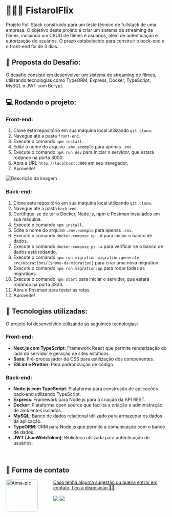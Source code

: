 # 👩🏻‍💻 FistarolFlix

Projeto Full Stack construído para um teste técnico de fullstack de uma empresa. O objetivo deste projeto é criar um sistema de streaming de filmes, incluindo um CRUD de filmes e usuários, além de autenticação e autorização de usuários. O prazo estabelecido para construir o back-end e o front-end foi de 3 dias.

## 🚀 Proposta do Desafio:
O desafio consiste em desenvolver um sistema de streaming de filmes, utilizando tecnologias como TypeORM, Express, Docker, TypeScript, MySQL e JWT com Bcrypt.

## 💻 Rodando o projeto:
### Front-end:
1. Clone este repositório em sua máquina local utilizando `git clone`.
2. Navegue até a pasta `front-end`.
3. Execute o comando `npm install`.
4. Edite o nome do arquivo `.env.exemplo` para apenas `.env`.
5. Execute o comando `npm run dev` para iniciar o servidor, que estará rodando na porta 3000.
6. Abra a URL `http://localhost:3000` em seu navegador.
7. Aproveite!

![Descrição da imagem](https://i.ibb.co/zXwpHcG/Molde.png)


### Back-end:
1. Clone este repositório em sua máquina local utilizando `git clone`.
2. Navegue até a pasta `back-end`.
3. Certifique-se de ter o Docker, Node.js, npm e Postman instalados em sua máquina.
4. Execute o comando `npm install`.
5. Edite o nome do arquivo `.env.exemplo` para apenas `.env`.
6. Execute o comando `docker-compose up -d` para iniciar o banco de dados.
7. Execute o comando `docker-compose ps -a` para verificar se o banco de dados está rodando.
8. Execute o comando `npm run migration migration:generate src/migrations/[$nome-da-migration]` para criar uma nova migration.
9. Execute o comando `npm run migration:up` para rodar todas as migrations.
10. Execute o comando `npm start` para iniciar o servidor, que estará rodando na porta 3333.
11. Abra o Postman para testar as rotas.
12. Aproveite!

## 🔧 Tecnologias utilizadas:
O projeto foi desenvolvido utilizando as seguintes tecnologias:

### Front-end:
- **Next.js com TypeScript**: Framework React que permite renderização do lado do servidor e geração de sites estáticos.
- **Sass**: Pré-processador de CSS para estilização dos componentes.
- **ESLint e Prettier**: Para padronização de código.

### Back-end:
- **Node.js com TypeScript**: Plataforma para construção de aplicações back-end utilizando TypeScript.
- **Express**: Framework para Node.js para a criação da API REST.
- **Docker**: Plataforma open source que facilita a criação e administração de ambientes isolados.
- **MySQL**: Banco de dados relacional utilizado para armazenar os dados da aplicação.
- **TypeORM**: ORM para Node.js que permite a comunicação com o banco de dados.
- **JWT (JsonWebToken)**: Biblioteca utilizada para autenticação de usuários.
<br><br><br>

## 🌺 Forma de contato
<div style="display: inline_block">
  <a href="https://www.linkedin.com/in/anna-luiza-camargo-fistarol/">
  <img align="left" alt="Anna-pic" height="100rem" style="border-radius:0.5rem; margin-right:3rem;" src="https://media.licdn.com/dms/image/D4D03AQEQu6kp1suoaA/profile-displayphoto-shrink_200_200/0/1702769754300?e=1716422400&v=beta&t=_mFasDyCVQZxCuQ2s_twUkLSEdbej9YVUjQEbmxWd14">
  Caso tenha alguma sugestão ou queira entrar em contato, fico a disposição 🥰💖
</div>
<br>
<div>
  <a href="https://www.linkedin.com/in/anna-luiza-camargo-fistarol/" target="_blank"><img src="https://img.shields.io/badge/-LinkedIn-%230077B5?style=for-the-badge&logo=linkedin&logoColor=white" target="_blank"></a> 
  <a href = "mailto:luizafistarol@gmail.com"><img src="https://img.shields.io/badge/Gmail-D14836?style=for-the-badge&logo=gmail&logoColor=white" target="_blank"></a>
</div>
<br><br>
